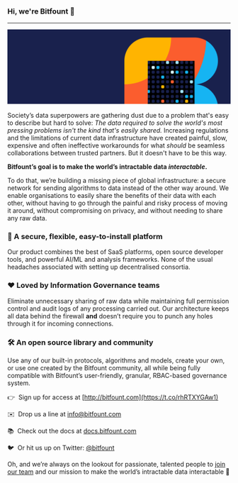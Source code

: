 ### **Hi, we're Bitfount** 👋
---
![github-banner.png](github-banner.png)

Society’s data superpowers are gathering dust due to a problem that's easy to describe but hard to solve: *The data required to solve the world's most pressing problems isn't the kind that's easily shared.* Increasing regulations and the limitations of current data infrastructure have created painful, slow, expensive and often ineffective workarounds for what *should* be seamless collaborations between trusted partners. But it doesn't have to be this way.

**Bitfount’s goal is to make the world’s intractable data *interactable*.‍**

To do that, we’re building a missing piece of global infrastructure: a secure network for sending algorithms to data instead of the other way around. We enable organisations to easily share the benefits of their data with each other, without having to go through the painful and risky process of moving it around, without compromising on privacy, and without needing to share any raw data.

### 🚀 A secure, flexible, easy-to-install platform

Our product combines the best of SaaS platforms, open source developer tools, and powerful AI/ML and analysis frameworks. None of the usual headaches associated with setting up decentralised consortia.

### ❤️ Loved by Information Governance teams

Eliminate unnecessary sharing of raw data while maintaining full permission control and audit logs of any processing carried out. Our architecture keeps all data behind the firewall **and** doesn’t require you to punch any holes through it for incoming connections.

### 🛠️ An open source library and community

Use any of our built-in protocols, algorithms and models, create your own, or use one created by the Bitfount community, all while being fully compatible with Bitfount’s user-friendly, granular, RBAC-based governance system.

👉  Sign up for access at [http://bitfount.com](https://t.co/rhRTXYGAw1)

✉️  Drop us a line at [info@bitfount.com](mailto:info@bitfount.com)

📚  Check out the docs at [docs.bitfount.com](http://docs.bitfount.com)

🐦  Or hit us up on Twitter: [@bitfount](https://twitter.com/bitfount)

Oh, and we’re always on the lookout for passionate, talented people to [join our team](https://www.bitfount.com/company) and our mission to make the world’s intractable data interactable 🙌
